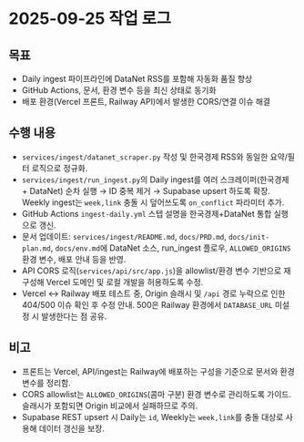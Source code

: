 # 2025-09-25 작업 로그

## 목표

- Daily ingest 파이프라인에 DataNet RSS를 포함해 자동화 품질 향상
- GitHub Actions, 문서, 환경 변수 등을 최신 상태로 동기화
- 배포 환경(Vercel 프론트, Railway API)에서 발생한 CORS/연결 이슈 해결

## 수행 내용

- `services/ingest/datanet_scraper.py` 작성 및 한국경제 RSS와 동일한 요약/필터 로직으로 정규화.
- `services/ingest/run_ingest.py`의 Daily ingest를 여러 스크레이퍼(한국경제 + DataNet) 순차 실행 → ID 중복 제거 → Supabase upsert 하도록 확장. Weekly ingest는 `week,link` 충돌 시 덮어쓰도록 `on_conflict` 파라미터 추가.
- GitHub Actions `ingest-daily.yml` 스텝 설명을 한국경제+DataNet 통합 실행으로 갱신.
- 문서 업데이트: `services/ingest/README.md`, `docs/PRD.md`, `docs/init-plan.md`, `docs/env.md`에 DataNet 소스, run_ingest 플로우, `ALLOWED_ORIGINS` 환경 변수, 배포 안내 등을 반영.
- API CORS 로직(`services/api/src/app.js`)을 allowlist/환경 변수 기반으로 재구성해 Vercel 도메인 및 로컬 개발을 허용하도록 수정.
- Vercel ↔ Railway 배포 테스트 중, Origin 슬래시 및 `/api` 경로 누락으로 인한 404/500 이슈 확인 후 수정 안내. 500은 Railway 환경에서 `DATABASE_URL` 미설정 시 발생한다는 점 공유.

## 비고

- 프론트는 Vercel, API/ingest는 Railway에 배포하는 구성을 기준으로 문서와 환경 변수를 정리함.
- CORS allowlist는 `ALLOWED_ORIGINS`(콤마 구분) 환경 변수로 관리하도록 가이드. 슬래시가 포함되면 Origin 비교에서 실패하므로 주의.
- Supabase REST upsert 시 Daily는 `id`, Weekly는 `week,link`를 충돌 대상로 사용해 데이터 갱신을 보장.
